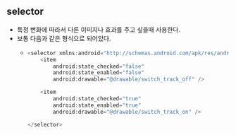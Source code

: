 selector
---
* 특정 변화에 따라서 다른 이미지나 효과를 주고 싶을때 사용한다.
* 보통 다음과 같은 형식으로 되어있다.
  * ```java
    <selector xmlns:android="http://schemas.android.com/apk/res/android">
        <item
            android:state_checked="false"
            android:state_enabled="false"
            android:drawable="@drawable/switch_track_off" />

        <item
            android:state_checked="true"
            android:state_enabled="true"
            android:drawable="@drawable/switch_track_on" />

    </selector>
